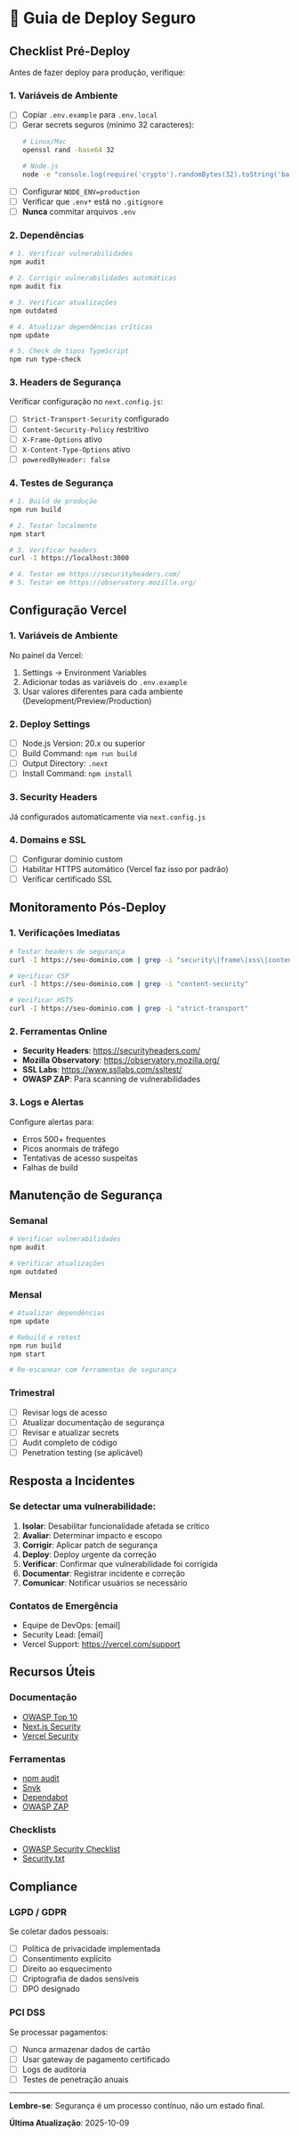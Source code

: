 # 🚀 Guia de Deploy Seguro

## Checklist Pré-Deploy

Antes de fazer deploy para produção, verifique:

### 1. Variáveis de Ambiente

- [ ] Copiar `.env.example` para `.env.local`
- [ ] Gerar secrets seguros (mínimo 32 caracteres):
  ```bash
  # Linux/Mac
  openssl rand -base64 32
  
  # Node.js
  node -e "console.log(require('crypto').randomBytes(32).toString('base64'))"
  ```
- [ ] Configurar `NODE_ENV=production`
- [ ] Verificar que `.env*` está no `.gitignore`
- [ ] **Nunca** commitar arquivos `.env`

### 2. Dependências

```bash
# 1. Verificar vulnerabilidades
npm audit

# 2. Corrigir vulnerabilidades automáticas
npm audit fix

# 3. Verificar atualizações
npm outdated

# 4. Atualizar dependências críticas
npm update

# 5. Check de tipos TypeScript
npm run type-check
```

### 3. Headers de Segurança

Verificar configuração no `next.config.js`:

- [ ] `Strict-Transport-Security` configurado
- [ ] `Content-Security-Policy` restritivo
- [ ] `X-Frame-Options` ativo
- [ ] `X-Content-Type-Options` ativo
- [ ] `poweredByHeader: false`

### 4. Testes de Segurança

```bash
# 1. Build de produção
npm run build

# 2. Testar localmente
npm start

# 3. Verificar headers
curl -I https://localhost:3000

# 4. Testar em https://securityheaders.com/
# 5. Testar em https://observatory.mozilla.org/
```

## Configuração Vercel

### 1. Variáveis de Ambiente

No painel da Vercel:
1. Settings → Environment Variables
2. Adicionar todas as variáveis do `.env.example`
3. Usar valores diferentes para cada ambiente (Development/Preview/Production)

### 2. Deploy Settings

- [ ] Node.js Version: 20.x ou superior
- [ ] Build Command: `npm run build`
- [ ] Output Directory: `.next`
- [ ] Install Command: `npm install`

### 3. Security Headers

Já configurados automaticamente via `next.config.js`

### 4. Domains e SSL

- [ ] Configurar domínio custom
- [ ] Habilitar HTTPS automático (Vercel faz isso por padrão)
- [ ] Verificar certificado SSL

## Monitoramento Pós-Deploy

### 1. Verificações Imediatas

```bash
# Testar headers de segurança
curl -I https://seu-dominio.com | grep -i "security\|frame\|xss\|content"

# Verificar CSP
curl -I https://seu-dominio.com | grep -i "content-security"

# Verificar HSTS
curl -I https://seu-dominio.com | grep -i "strict-transport"
```

### 2. Ferramentas Online

- **Security Headers**: https://securityheaders.com/
- **Mozilla Observatory**: https://observatory.mozilla.org/
- **SSL Labs**: https://www.ssllabs.com/ssltest/
- **OWASP ZAP**: Para scanning de vulnerabilidades

### 3. Logs e Alertas

Configure alertas para:
- Erros 500+ frequentes
- Picos anormais de tráfego
- Tentativas de acesso suspeitas
- Falhas de build

## Manutenção de Segurança

### Semanal

```bash
# Verificar vulnerabilidades
npm audit

# Verificar atualizações
npm outdated
```

### Mensal

```bash
# Atualizar dependências
npm update

# Rebuild e retest
npm run build
npm start

# Re-escanear com ferramentas de segurança
```

### Trimestral

- [ ] Revisar logs de acesso
- [ ] Atualizar documentação de segurança
- [ ] Revisar e atualizar secrets
- [ ] Audit completo de código
- [ ] Penetration testing (se aplicável)

## Resposta a Incidentes

### Se detectar uma vulnerabilidade:

1. **Isolar**: Desabilitar funcionalidade afetada se crítico
2. **Avaliar**: Determinar impacto e escopo
3. **Corrigir**: Aplicar patch de segurança
4. **Deploy**: Deploy urgente da correção
5. **Verificar**: Confirmar que vulnerabilidade foi corrigida
6. **Documentar**: Registrar incidente e correção
7. **Comunicar**: Notificar usuários se necessário

### Contatos de Emergência

- Equipe de DevOps: [email]
- Security Lead: [email]
- Vercel Support: https://vercel.com/support

## Recursos Úteis

### Documentação

- [OWASP Top 10](https://owasp.org/Top10/)
- [Next.js Security](https://nextjs.org/docs/advanced-features/security-headers)
- [Vercel Security](https://vercel.com/docs/concepts/security)

### Ferramentas

- [npm audit](https://docs.npmjs.com/cli/v8/commands/npm-audit)
- [Snyk](https://snyk.io/)
- [Dependabot](https://github.com/dependabot)
- [OWASP ZAP](https://www.zaproxy.org/)

### Checklists

- [OWASP Security Checklist](https://github.com/0xRadi/OWASP-Web-Checklist)
- [Security.txt](https://securitytxt.org/)

## Compliance

### LGPD / GDPR

Se coletar dados pessoais:
- [ ] Política de privacidade implementada
- [ ] Consentimento explícito
- [ ] Direito ao esquecimento
- [ ] Criptografia de dados sensíveis
- [ ] DPO designado

### PCI DSS

Se processar pagamentos:
- [ ] Nunca armazenar dados de cartão
- [ ] Usar gateway de pagamento certificado
- [ ] Logs de auditoria
- [ ] Testes de penetração anuais

---

**Lembre-se**: Segurança é um processo contínuo, não um estado final.

**Última Atualização**: 2025-10-09

